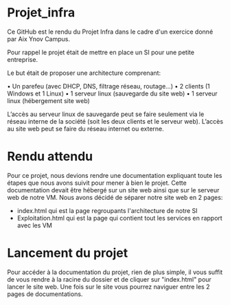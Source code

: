 # Projet_infra

Ce GitHub est le rendu du Projet Infra dans le cadre d'un exercice donné par Aix Ynov Campus.

Pour rappel le projet était de mettre en place un SI pour une petite entreprise.

Le but était de proposer une architecture comprenant:

• Un parefeu (avec DHCP, DNS, filtrage réseau, routage…)
• 2 clients (1 Windows et 1 Linux)
• 1 serveur linux (sauvegarde du site web)
• 1 serveur linux (hébergement site web)

L’accès au serveur linux de sauvegarde peut se faire seulement via le réseau interne de la société (soit les deux clients et le serveur web).
L’accès au site web peut se faire du réseau internet ou externe.

# Rendu attendu

Pour ce projet, nous devions rendre une documentation expliquant toute les étapes que nous avons suivit pour mener à bien le projet. Cette documentation devait être hébergé sur un site web ainsi que sur le serveur web de notre VM. Nous avons décidé de séparer notre site web en 2 pages:

- index.html qui est la page regroupants l'architecture de notre SI
- Exploitation.html qui est la page qui contient tout les services en rapport avec les VM

# Lancement du projet

Pour accéder à la documentation du projet, rien de plus simple, il vous suffit de vous rendre à la racine du dossier et de cliquer sur "index.html" pour lancer le site web. Une fois sur le site vous pourrez naviguer entre les 2 pages de documentations.
